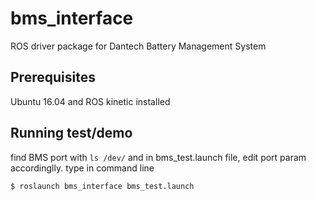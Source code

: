 # bms_interface
ROS driver package for Dantech Battery Management System

## Prerequisites
Ubuntu 16.04 and ROS kinetic installed

## Running test/demo
find BMS port with `ls /dev/` and in bms_test.launch file, edit port param accordinglly.
type in command line

`
$ roslaunch bms_interface bms_test.launch 
`
